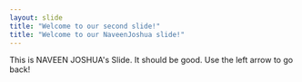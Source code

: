 ```yaml
---
layout: slide
title: "Welcome to our second slide!"
title: "Welcome to our NaveenJoshua slide!"
---
```

This is NAVEEN JOSHUA's Slide. It should be good.
Use the left arrow to go back!
